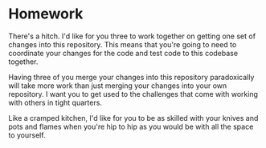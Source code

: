 
# Homework

There's a hitch. I'd like for you three to work together on getting one set of changes into this repository. This means that you're going to need to coordinate your changes for the code and test code to this codebase together.

Having three of you merge your changes into this repository paradoxically will take more work than just merging your changes into your own repository. I want you to get used to the challenges that come with working with others in tight quarters.

Like a cramped kitchen, I'd like for you to be as skilled with your knives and pots and flames when you're hip to hip as you would be with all the space to yourself.
